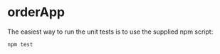 # orderApp

The easiest way to run the unit tests is to use the supplied npm script:

```
npm test
```